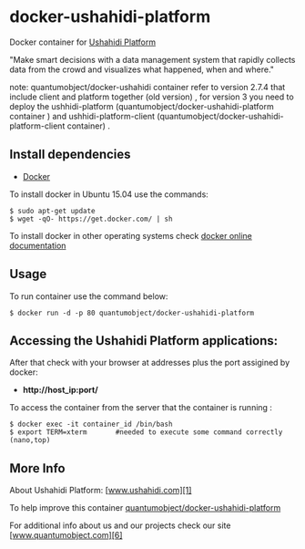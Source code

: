 # docker-ushahidi-platform

Docker container for [Ushahidi Platform][3]

"Make smart decisions with a data management system that rapidly collects data from the crowd and visualizes what happened, when and where."

note: quantumobject/docker-ushahidi container  refer to version 2.7.4 that include client and platform together (old version) , for version 3 you need to deploy the ushhidi-platform (quantumobject/docker-ushahidi-platform container ) and ushhidi-platform-client (quantumobject/docker-ushahidi-platform-client container) . 

## Install dependencies

  - [Docker][2]

To install docker in Ubuntu 15.04 use the commands:

    $ sudo apt-get update
    $ wget -qO- https://get.docker.com/ | sh

 To install docker in other operating systems check [docker online documentation][4]

## Usage

To run container use the command below:

    $ docker run -d -p 80 quantumobject/docker-ushahidi-platform

## Accessing the Ushahidi Platform applications:

After that check with your browser at addresses plus the port assigined by docker:

  - **http://host_ip:port/**

To access the container from the server that the container is running :

    $ docker exec -it container_id /bin/bash
    $ export TERM=xterm       #needed to execute some command correctly (nano,top)

## More Info

About Ushahidi Platform: [www.ushahidi.com][1]

To help improve this container [quantumobject/docker-ushahidi-platform][5]

For additional info about us and our projects check our site [www.quantumobject.com][6]

[1]:http://www.ushahidi.com/
[2]:https://www.docker.com
[3]:http://www.ushahidi.com/product/ushahidi/
[4]:http://docs.docker.com
[5]:https://github.com/QuantumObject/docker-ushahidi-platform
[6]:http://www.quantumobject.com/
